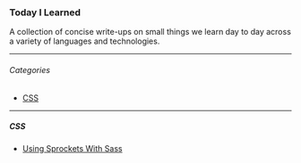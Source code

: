 ### Today I Learned

A collection of concise write-ups on small things we learn day to day across
a variety of languages and technologies.

---

###### Categories

* [CSS](#css)

---

##### CSS

- [Using Sprockets With Sass](css/using-sprockets-with-sass.md)
